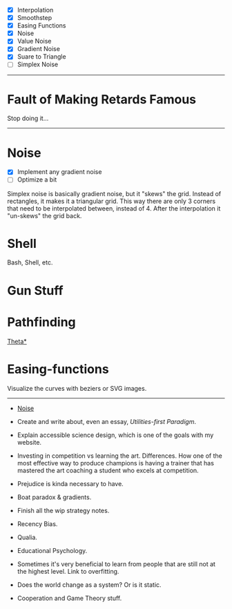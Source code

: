 - [x] Interpolation
- [x] Smoothstep
- [x] Easing Functions
- [x] Noise
- [x] Value Noise
- [x] Gradient Noise
- [x] Suare to Triangle
- [ ] Simplex Noise

---

# Fault of Making Retards Famous

Stop doing it...

---

# Noise

- [x] Implement any gradient noise
- [ ] Optimize a bit

Simplex noise is basically gradient noise, but it "skews" the grid. Instead of rectangles, it makes it a triangular grid. This way there are only 3 corners that need to be interpolated between, instead of 4. After the interpolation it "un-skews" the grid back.

# Shell

Bash, Shell, etc.

# Gun Stuff

# Pathfinding

[Theta\*](https://en.wikipedia.org/wiki/Theta*)

# Easing-functions

Visualize the curves with beziers or SVG images.

---

- [Noise](https://www.youtube.com/watch?v=ZsEnnB2wrbI)

- Create and write about, even an essay, _Utilities-first Paradigm_.

- Explain accessible science design, which is one of the goals with my website.

- Investing in competition vs learning the art. Differences. How one of the most effective way to produce champions is having a trainer that has mastered the art coaching a student who excels at competition.

- Prejudice is kinda necessary to have.

- Boat paradox & gradients.

- Finish all the wip strategy notes.

- Recency Bias.

- Qualia.

- Educational Psychology.

- Sometimes it's very beneficial to learn from people that
  are still not at the highest level. Link to overfitting.

- Does the world change as a system? Or is it static.

- Cooperation and Game Theory stuff.
